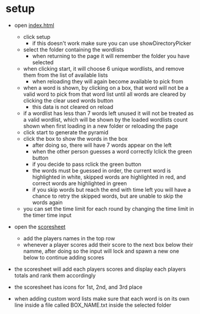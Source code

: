 # setup

- open [index.html](index.html)

  - click setup
    - if this doesn't work make sure you can use showDirectoryPicker
  - select the folder containing the wordlists
    - when returning to the page it will remember the folder you have selected
  - when clicking start, it will choose 6 unique wordlists, and remove them from the list of available lists
    - when reloading they will again become available to pick from
  - when a word is shown, by clicking on a box, that word will not be a valid word to pick from that word list until all words are cleared by clicking the clear used words button
    - this data is not cleared on reload
  - if a wordlist has less than 7 words left unused it will not be treated as a valid wordlist, which will be shown by the loaded wordlists count shown when first loading in a new folder or reloading the page
  - click start to generate the pyramid
  - click the box to show the words in the box
    - after doing so, there will have 7 words appear on the left
    - when the other person guesses a word correctly lclick the green button
    - if you decide to pass rclick the green button
    - the words must be guessed in order, the current word is highlighted in white, skipped words are highlighted in red, and correct words are highlighted in green
    - if you skip words but reach the end with time left you will have a chance to retry the skipped words, but are unable to skip the words again
  - you can set the time limit for each round by changing the time limit in the timer time input 

- open the [scoresheet](./scoresheet.html)

  - add the players names in the top row
  - whenever a player scores add their score to the next box below their namme, after doing so the input will lock and spawn a new one below to continue adding scores

- the scoresheet will add each players scores and display each players totals and rank them accordingly
- the scoresheet has icons for 1st, 2nd, and 3rd place

- when adding custom word lists make sure that each word is on its own line inside a file called BOX_NAME.txt inside the selected folder
